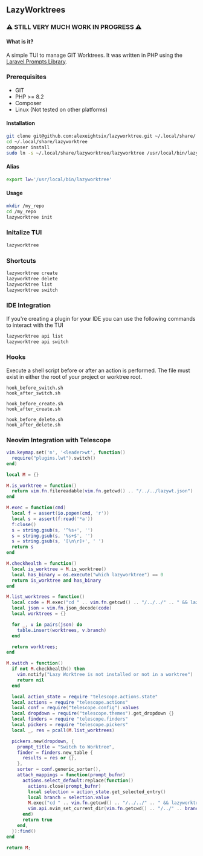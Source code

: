 ## LazyWorktrees

###  ⚠️ STILL VERY MUCH WORK IN PROGRESS ⚠️ ###

#### What is it?
A simple TUI to manage GIT Worktrees. It was written in PHP using the [Laravel Prompts Library](https://github.com/laravel/prompts).

### Prerequisites
- GIT
- PHP >= 8.2
- Composer
- Linux (Not tested on other platforms)


#### Installation
``` bash
git clone git@github.com:alexeightsix/lazyworktree.git ~/.local/share/
cd ~/.local/share/lazyworktree
composer install
sudo ln -s ~/.local/share/lazyworktree/lazyworktree /usr/local/bin/lazyworktree
```

#### Alias
``` bash
export lw='/usr/local/bin/lazyworktree'
```

#### Usage
``` bash
mkdir /my_repo 
cd /my_repo
lazyworktree init
```

### Initalize TUI
``` bash
lazyworktree 
```

### Shortcuts
``` bash
lazyworktree create
lazyworktree delete
lazyworktree list
lazyworktree switch
```

### IDE Integration
If you're creating a plugin for your IDE you can use the following commands to interact with the TUI
``` bash
lazyworktree api list
lazyworktree api switch
```

### Hooks 
Execute a shell script before or after an action is performed. The file must exist in either the root of your project or worktree root.
```
hook_before_switch.sh
hook_after_switch.sh

hook_before_create.sh
hook_after_create.sh

hook_before_delete.sh
hook_after_delete.sh
```

### Neovim Integration with Telescope
```lua 
vim.keymap.set('n', '<leader>wt', function()
  require("plugins.lwt").switch()
end)
```
```lua
local M = {}

M.is_worktree = function()
  return vim.fn.filereadable(vim.fn.getcwd() .. "/../../lazywt.json")
end

M.exec = function(cmd)
  local f = assert(io.popen(cmd, 'r'))
  local s = assert(f:read('*a'))
  f:close()
  s = string.gsub(s, '^%s+', '')
  s = string.gsub(s, '%s+$', '')
  s = string.gsub(s, '[\n\r]+', ' ')
  return s
end

M.checkhealth = function()
  local is_worktree = M.is_worktree()
  local has_binary = os.execute("which lazyworktree") == 0
  return is_worktree and has_binary
end

M.list_worktrees = function()
  local code = M.exec("cd " .. vim.fn.getcwd() .. "/../../" .. " && lazyworktree api list")
  local json = vim.fn.json_decode(code)
  local worktrees = {}

  for _, v in pairs(json) do
    table.insert(worktrees, v.branch)
  end

  return worktrees;
end

M.switch = function()
  if not M.checkhealth() then
    vim.notify("Lazy Worktree is not installed or not in a worktree")
    return nil
  end

  local action_state = require "telescope.actions.state"
  local actions = require "telescope.actions"
  local conf = require("telescope.config").values
  local dropdown = require("telescope.themes").get_dropdown {}
  local finders = require "telescope.finders"
  local pickers = require "telescope.pickers"
  local _, res = pcall(M.list_worktrees)

  pickers.new(dropdown, {
    prompt_title = "Switch to Worktree",
    finder = finders.new_table {
      results = res or {},
    },
    sorter = conf.generic_sorter(),
    attach_mappings = function(prompt_bufnr)
      actions.select_default:replace(function()
        actions.close(prompt_bufnr)
        local selection = action_state.get_selected_entry()
        local branch = selection.value
        M.exec("cd " .. vim.fn.getcwd() .. "/../../" .. " && lazyworktree api switch" .. branch)
        vim.api.nvim_set_current_dir(vim.fn.getcwd() .. "/../" .. branch)
      end)
      return true
    end,
  }):find()
end

return M;
```
